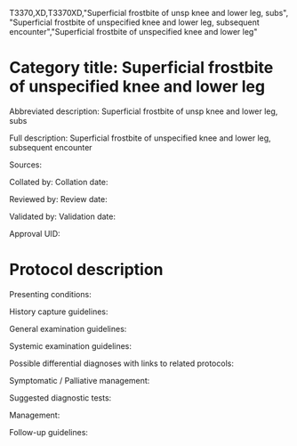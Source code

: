 T3370,XD,T3370XD,"Superficial frostbite of unsp knee and lower leg, subs", "Superficial frostbite of unspecified knee and lower leg, subsequent encounter","Superficial frostbite of unspecified knee and lower leg"
# Category title: Superficial frostbite of unspecified knee and lower leg

Abbreviated description: Superficial frostbite of unsp knee and lower leg, subs

Full description: Superficial frostbite of unspecified knee and lower leg, subsequent encounter

Sources:

Collated by:
Collation date:

Reviewed by:
Review date:

Validated by:
Validation date:

Approval UID:

# Protocol description

Presenting conditions:

History capture guidelines:

General examination guidelines:

Systemic examination guidelines:

Possible differential diagnoses with links to related protocols:

Symptomatic / Palliative management:

Suggested diagnostic tests:

Management:

Follow-up guidelines:
